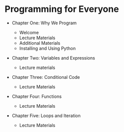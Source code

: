 # Programming for Everyone

- Chapter One: Why We Program
	* Welcome
	* Lecture Materials
	* Additional Materials
	* Installing and Using Python

- Chapter Two: Variables and Expressions
	* Lecture materials

- Chapter Three: Conditional Code
	* Lecture Materials

- Chapter Four: Functions
	* Lecture Materials

- Chapter Five: Loops and Iteration
	* Lecture Materials
